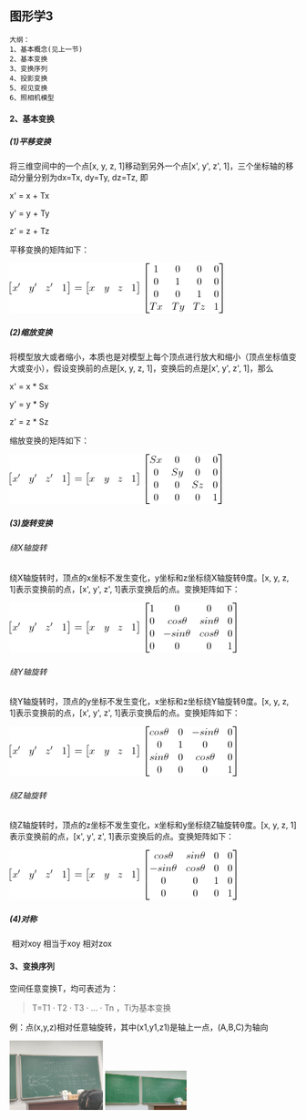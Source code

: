 ## **图形学3**

```
大纲：
1、基本概念(见上一节)
2、基本变换
3、变换序列
4、投影变换
5、视见变换
6、照相机模型
```

#### 2、基本变换

##### (1)平移变换

将三维空间中的一个点[x, y, z, 1]移动到另外一个点[x', y', z', 1]，三个坐标轴的移动分量分别为dx=Tx, dy=Ty, dz=Tz, 即

x' = x + Tx

y' = y + Ty

z' = z + Tz

平移变换的矩阵如下：

![img](https://github.com/Ricco51/helloworld/blob/master/%E5%9B%BE%E5%BD%A2%E5%AD%A6/%E5%9B%BE%E7%89%87/%E5%B9%B3%E7%A7%BB%E5%8F%98%E6%8D%A2.png?raw=true)

##### (2)缩放变换

将模型放大或者缩小，本质也是对模型上每个顶点进行放大和缩小（顶点坐标值变大或变小），假设变换前的点是[x, y, z, 1]，变换后的点是[x', y', z', 1]，那么

x' = x * Sx

y' = y * Sy

z' = z * Sz

缩放变换的矩阵如下：

![img](https://github.com/Ricco51/helloworld/blob/master/%E5%9B%BE%E5%BD%A2%E5%AD%A6/%E5%9B%BE%E7%89%87/%E7%BC%A9%E6%94%BE%E5%8F%98%E6%8D%A2.png?raw=true)

##### (3)旋转变换

###### 绕X轴旋转

绕X轴旋转时，顶点的x坐标不发生变化，y坐标和z坐标绕X轴旋转θ度。[x, y, z, 1]表示变换前的点，[x', y', z', 1]表示变换后的点。变换矩阵如下：

![img](https://github.com/Ricco51/helloworld/blob/master/%E5%9B%BE%E5%BD%A2%E5%AD%A6/%E5%9B%BE%E7%89%87/%E7%BB%95x%E8%BD%B4%E6%97%8B%E8%BD%AC.png?raw=true)

###### 绕Y轴旋转

绕Y轴旋转时，顶点的y坐标不发生变化，x坐标和z坐标绕Y轴旋转θ度。[x, y, z, 1]表示变换前的点，[x', y', z', 1]表示变换后的点。变换矩阵如下：

![img](https://github.com/Ricco51/helloworld/blob/master/%E5%9B%BE%E5%BD%A2%E5%AD%A6/%E5%9B%BE%E7%89%87/%E7%BB%95y%E8%BD%B4%E6%97%8B%E8%BD%AC.png?raw=true)

###### 绕Z轴旋转

绕Z轴旋转时，顶点的z坐标不发生变化，x坐标和y坐标绕Z轴旋转θ度。[x, y, z, 1]表示变换前的点，[x', y', z', 1]表示变换后的点。变换矩阵如下：

![img](https://github.com/Ricco51/helloworld/blob/master/%E5%9B%BE%E5%BD%A2%E5%AD%A6/%E5%9B%BE%E7%89%87/%E7%BB%95z%E8%BD%B4%E6%97%8B%E8%BD%AC.png?raw=true)

##### (4)对称

​    相对xoy    相当于xoy    相对zox

#### 3、变换序列

空间任意变换T，均可表述为：

> T=T1 · T2 · T3 · ... · Tn    ，Ti为基本变换

例：点(x,y,z)相对任意轴旋转，其中(x1,y1,z1)是轴上一点，(A,B,C)为轴向

<img src="https://github.com/Ricco51/helloworld/blob/master/%E5%9B%BE%E5%BD%A2%E5%AD%A6/%E5%9B%BE%E7%89%87/%E5%8F%98%E6%8D%A2%E5%BA%8F%E5%88%97.jpg?raw=true" style="zoom:16%;" />

<img src="https://github.com/Ricco51/helloworld/blob/master/%E5%9B%BE%E5%BD%A2%E5%AD%A6/%E5%9B%BE%E7%89%87/%E5%8F%98%E6%8D%A2%E5%BA%8F%E5%88%972.jpg?raw=tru" style="zoom:14%;" />

